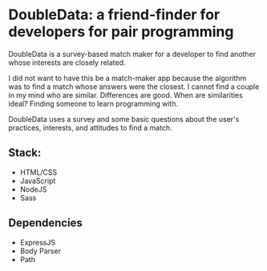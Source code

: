 # DoubleData: a friend-finder for developers for pair programming

DoubleData is a survey-based match maker for a developer to find another whose interests are closely related.

I did not want to have this be a match-maker app because the algorithm was to find a match whose answers were the closest. I cannot find a couple in my mind who are similar. Differences are good. When are similarities ideal? Finding someone to learn programming with. 

DoubleData uses a survey and some basic questions about the user's practices, interests, and attitudes to find a match.

## Stack:
* HTML/CSS
* JavaScript
* NodeJS
* Sass

## Dependencies
* ExpressJS
* Body Parser
* Path